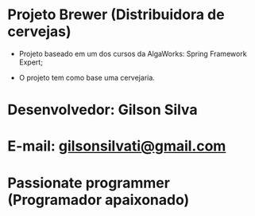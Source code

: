 # Projeto Brewer (Distribuidora de cervejas)

- Projeto baseado em um dos cursos da AlgaWorks: Spring Framework Expert;

- O projeto tem como base uma cervejaria.

# Desenvolvedor: Gilson Silva
# E-mail: gilsonsilvati@gmail.com

# Passionate programmer (Programador apaixonado)
